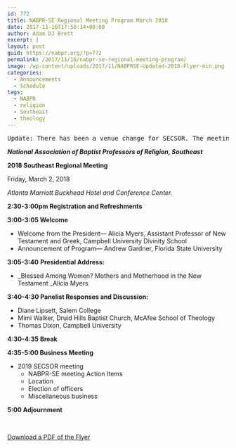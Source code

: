 ```yaml
---
id: 772
title: NABPR-SE Regional Meeting Program March 2018
date: 2017-11-16T17:50:14+00:00
author: Adam DJ Brett
excerpt: |
layout: post
guid: https://nabpr.org/?p=772
permalink: /2017/11/16/nabpr-se-regional-meeting-program/
image: /wp-content/uploads/2017/11/NABPRSE-Updated-2018-Flyer-min.png
categories:
  - Announcements
  - Schedule
tags:
  - NABPR
  - religion
  - Southeast
  - theology
---
```

<pre>Update: There has been a venue change for SECSOR. The meeting will now be taking place at: Atlanta Marriott Buckhead Hotel and Conference Center.</pre>

**_National Association of Baptist Professors of Religion, Southeast_**

**2018 Southeast Regional Meeting**

Friday, March 2, 2018

_Atlanta Marriott Buckhead Hotel and Conference Center._

**2:30-3:00pm Registration and Refreshments**

**3:00-3:05 Welcome**

  * Welcome from the President— Alicia Myers, Assistant Professor of New Testament and Greek, Campbell University Divinity School
  * Announcement of Program— Andrew Gardner, Florida State University

**3:05-3:40** **Presidential Address:**

  * _Blessed Among Women? Mothers and Motherhood in the New Testament _Alicia Myers

**3:40-4:30 Panelist Responses and Discussion:**

  * Diane Lipsett, Salem College
  * Mimi Walker, Druid Hills Baptist Church, McAfee School of Theology
  * Thomas Dixon, Campbell University

**4:30-4:35 Break**

**4:35-5:00 Business Meeting**

  * 2019 SECSOR meeting 
      * NABPR-SE meeting Action Items
      * Location
      * Election of officers
      * Miscellaneous business

**5:00 Adjournment**

&nbsp;

[Download a PDF of the Flyer](/wp-content/uploads/2017/11/NABPRSE-Updated-2018-Flyer.pdf)
